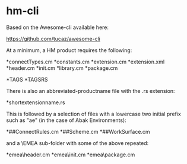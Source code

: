 ﻿# hm-cli
Based on the Awesome-cli available here:

https://github.com/tucaz/awesome-cli

At a minimum, a HM product requires the following:

*connectTypes.cm
*constants.cm
*extension.cm
*extension.xml
*header.cm
*init.cm
*library.cm
*package.cm

*TAGS
*TAGSRS

There is also an abbreviated-productname file with the .rs extension:

*shortextensionname.rs

This is followed by a selection of files with a lowercase two initial prefix such as "ae" (in the case of Abak Environments):


*##ConnectRules.cm
*##Scheme.cm
*##WorkSurface.cm

and a \EMEA sub-folder with some of the above repeated:

*emea\header.cm
*emea\init.cm
*emea\package.cm

